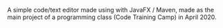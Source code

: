 A simple code/text editor made using with JavaFX / Maven, made as the main project of a programming class (Code Training Camp) in April 2020.



